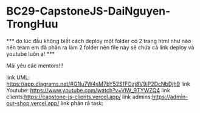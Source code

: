# BC29-CapstoneJS-DaiNguyen-TrongHuu
*** do lúc đầu không biết cách deploy một folder có 2 trang html như nào nên team em đã phân ra làm 2 folder
nên file  này sẽ chứa cả link deploy và youtube luôn ạ! ***

Mãi yêu các mentors!!!



link UML: https://app.diagrams.net/#G1Iu7W4sM7bY52SfFOzj8V9iP2DcNbDjh9
link Youtube: https://www.youtube.com/watch?v=VlW_9TYWZQ4
link clients:https://capstone-js-clients.vercel.app/
link admins:https://admin-our-shop.vercel.app/
link phân rã task:
